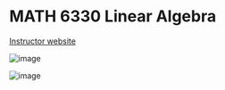 # MATH 6330 Linear Algebra

[Instructor website](https://webapps.utrgv.edu/aa/dm/index.cfm?action=profile&user=zhaosheng.feng)

![image](https://user-images.githubusercontent.com/6586811/122069977-3794a900-cdbb-11eb-860e-c1e785031fa9.png)

![image](https://user-images.githubusercontent.com/6586811/122070172-57c46800-cdbb-11eb-84cb-d23f00683cfd.png)
